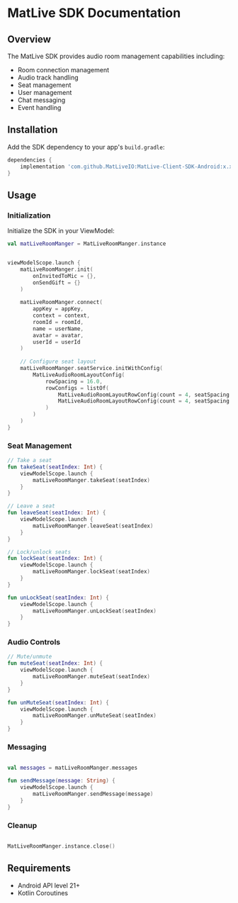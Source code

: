 # MatLive SDK Documentation

## Overview
The MatLive SDK provides audio room management capabilities including:
- Room connection management
- Audio track handling
- Seat management
- User management
- Chat messaging
- Event handling

## Installation

Add the SDK dependency to your app's `build.gradle`:

```groovy
dependencies {
    implementation 'com.github.MatLiveIO:MatLive-Client-SDK-Android:x.x.x'
}
```

## Usage

### Initialization
Initialize the SDK in your ViewModel:

```kotlin
val matLiveRoomManger = MatLiveRoomManger.instance


viewModelScope.launch {
    matLiveRoomManger.init(
        onInvitedToMic = {},
        onSendGift = {}
    )
    
    matLiveRoomManger.connect(
        appKey = appKey,
        context = context,
        roomId = roomId,
        name = userName,
        avatar = avatar,
        userId = userId
    )
    
    // Configure seat layout
    matLiveRoomManger.seatService.initWithConfig(
        MatLiveAudioRoomLayoutConfig(
            rowSpacing = 16.0,
            rowConfigs = listOf(
                MatLiveAudioRoomLayoutRowConfig(count = 4, seatSpacing = 12),
                MatLiveAudioRoomLayoutRowConfig(count = 4, seatSpacing = 12)
            )
        )
    )
}

```

### Seat Management
```kotlin
// Take a seat
fun takeSeat(seatIndex: Int) {
    viewModelScope.launch {
        matLiveRoomManger.takeSeat(seatIndex)
    }
}

// Leave a seat
fun leaveSeat(seatIndex: Int) {
    viewModelScope.launch {
        matLiveRoomManger.leaveSeat(seatIndex)
    }
}

// Lock/unlock seats
fun lockSeat(seatIndex: Int) {
    viewModelScope.launch {
        matLiveRoomManger.lockSeat(seatIndex)
    }
}

fun unLockSeat(seatIndex: Int) {
    viewModelScope.launch {
        matLiveRoomManger.unLockSeat(seatIndex)
    }
}
```

### Audio Controls
```kotlin
// Mute/unmute
fun muteSeat(seatIndex: Int) {
    viewModelScope.launch {
        matLiveRoomManger.muteSeat(seatIndex)
    }
}

fun unMuteSeat(seatIndex: Int) {
    viewModelScope.launch {
        matLiveRoomManger.unMuteSeat(seatIndex)
    }
}
```

### Messaging
```kotlin

val messages = matLiveRoomManger.messages

fun sendMessage(message: String) {
    viewModelScope.launch {
        matLiveRoomManger.sendMessage(message)
    }
}
```

### Cleanup
```kotlin

MatLiveRoomManger.instance.close()

```

## Requirements
- Android API level 21+
- Kotlin Coroutines
